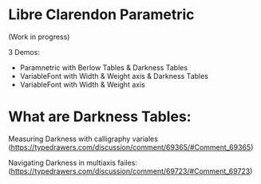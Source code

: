 Libre Clarendon Parametric
======================

(Work in progress)

3 Demos:
- Paramnetric with Berlow Tables & Darkness Tables
- VariableFont with Width & Weight axis & Darkness Tables
- VariableFont with Width & Weight axis


What are Darkness Tables:
======================

Measuring Darkness with calligraphy variales (https://typedrawers.com/discussion/comment/69365/#Comment_69365)

Navigating Darkness in multiaxis failes: (https://typedrawers.com/discussion/comment/69723/#Comment_69723)


